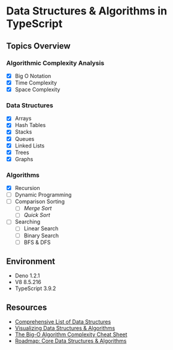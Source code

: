 # Data Structures & Algorithms in TypeScript

## Topics Overview

### Algorithmic Complexity Analysis
- [X] Big O Notation
- [X] Time Complexity
- [X] Space Complexity

### Data Structures
- [X] Arrays
- [X] Hash Tables
- [X] Stacks
- [X] Queues
- [X] Linked Lists
- [X] Trees
- [X] Graphs

### Algorithms
- [X] Recursion
- [ ] Dynamic Programming
- [ ] Comparison Sorting
  - [ ] *Merge Sort*
  - [ ] *Quick Sort*
- [ ] Searching
  - [ ] Linear Search
  - [ ] Binary Search
  - [ ] BFS & DFS

## Environment
- Deno 1.2.1
- V8 8.5.216
- TypeScript 3.9.2

## Resources
- [Comprehensive List of Data Structures](https://en.wikipedia.org/wiki/List_of_data_structures "Wikipedia: DS List")
- [Visualizing Data Structures & Algorithms](https://visualgo.net/en)
- [The Big-O Algorithm Complexity Cheat Sheet](https://www.bigocheatsheet.com/ "Big O Cheat Sheet")
- [Roadmap: Core Data Structures & Algorithms](https://coggle.it/diagram/W5E5tqYlrXvFJPsq/t/master-the-interview-click-here-for-course-link "Course and Mindmap by Andrei Neagoie")